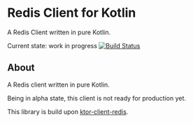 # Redis Client for Kotlin

A Redis Client written in pure Kotlin.

Current state: work in progress [![Build Status](https://travis-ci.com/confinitum/redis-client.svg)](https://travis-ci.com/confinitum/redis-kt)

## About
A Redis client written in pure Kotlin.

Being in alpha state, this client is not ready for production yet. 

This library is build upon [ktor-client-redis](https://github.com/ktorio/ktor-clients/tree/main/ktor-client-redis).

